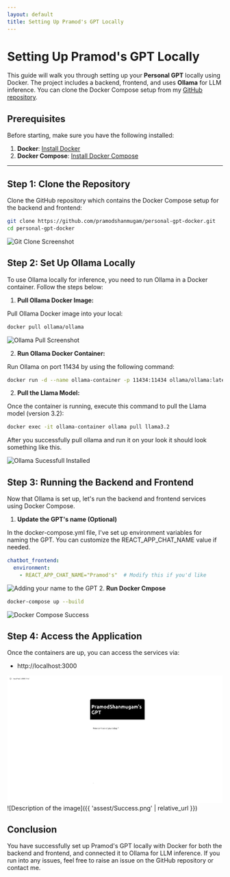 ```yaml
---
layout: default
title: Setting Up Pramod's GPT Locally
---
```


# Setting Up Pramod's GPT Locally

This guide will walk you through setting up your **Personal GPT** locally using Docker. The project includes a backend, frontend, and uses **Ollama** for LLM inference. You can clone the Docker Compose setup from my [GitHub repository](https://github.com/pramodshanmugam/personal-gpt-docker.git).

## Prerequisites

Before starting, make sure you have the following installed:

1. **Docker**: [Install Docker](https://docs.docker.com/get-docker/)
2. **Docker Compose**: [Install Docker Compose](https://docs.docker.com/compose/install/)

---

## Step 1: Clone the Repository

Clone the GitHub repository which contains the Docker Compose setup for the backend and frontend:

```bash
git clone https://github.com/pramodshanmugam/personal-gpt-docker.git
cd personal-gpt-docker
```
![Git Clone Screenshot](./assets/gitclone.png)

## Step 2: Set Up Ollama Locally

To use Ollama locally for inference, you need to run Ollama in a Docker container. Follow the steps below:

1. **Pull Ollama Docker Image:**

Pull Ollama Docker image into your local:

```bash
docker pull ollama/ollama
```
![Ollama Pull Screenshot](./assets/ollamapull.png)

2. **Run Ollama Docker Container:**

Run Ollama on port 11434 by using the following command:

```bash
docker run -d --name ollama-container -p 11434:11434 ollama/ollama:latest
```

2. **Pull the Llama Model:**

Once the container is running, execute this command to pull the Llama model (version 3.2):

```bash
docker exec -it ollama-container ollama pull llama3.2
```
After you successfully pull ollama and run it on your look it should look something like this.

![Ollama Sucessfull Installed](./assets/ollamasuccess.png)

## Step 3: Running the Backend and Frontend

Now that Ollama is set up, let's run the backend and frontend services using Docker Compose.

1. **Update the GPT's name (Optional)**

In the docker-compose.yml file, I've set up environment variables for naming the GPT. You can customize the REACT_APP_CHAT_NAME value if needed.

```yaml
chatbot_frontend:
  environment:
    - REACT_APP_CHAT_NAME="Pramod's"  # Modify this if you'd like
```

![Adding your name to the GPT](./assets/chaningname.png)
2. **Run Docker Cmpose**

```bash 
docker-compose up --build
```
![Docker Compose Success](./assets/dockercompose.png)

## Step 4: Access the Application

Once the containers are up, you can access the services via:

- http://localhost:3000

![Successfully Ran the GPT](./_site/assets/success.svg)
![Description of the image]({{ 'assest/Success.png' | relative_url }})

## Conclusion 

You have successfully set up Pramod's GPT locally with Docker for both the backend and frontend, and connected it to Ollama for LLM inference. If you run into any issues, feel free to raise an issue on the GitHub repository or contact me.


